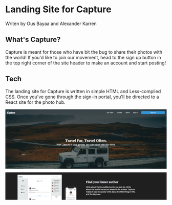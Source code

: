 # Landing Site for Capture

Writen by Ous Bayaa and Alexander Karren

## What's Capture?

Capture is meant for those who have bit the bug to share their photos with the world! If you'd like to join our movement, head to the sign up button in the top right corner of the site header to make an account and start posting!

## Tech

The landing site for Capture is written in simple HTML and Less-compiled CSS. Once you've gone through the sign-in portal, you'll be directed to a React site for the photo hub.

![capture screenshot](/screenshot.png)

